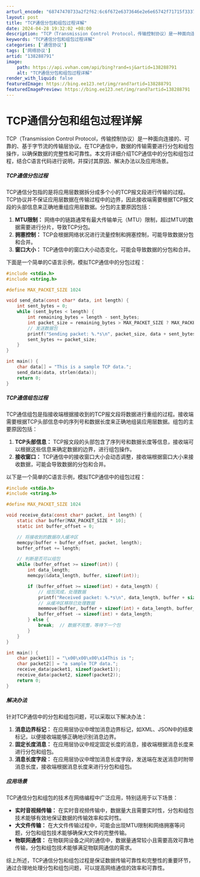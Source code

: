 ```yaml
---
arturl_encode: "68747470733a2f2f62:6c6f672e6373646e2e6e65742f71715f33373033373334382f:61727469636c652f64657461696c732f313338323838373931"
layout: post
title: "TCP通信分包和组包过程详解"
date: 2024-04-28 19:32:02 +08:00
description: "TCP（Transmission Control Protocol，传输控制协议）是一种面向连接的、"
keywords: "TCP通信分包和组包过程详解"
categories: ['通信协议']
tags: ['网络协议']
artid: "138288791"
image:
    path: https://api.vvhan.com/api/bing?rand=sj&artid=138288791
    alt: "TCP通信分包和组包过程详解"
render_with_liquid: false
featuredImage: https://bing.ee123.net/img/rand?artid=138288791
featuredImagePreview: https://bing.ee123.net/img/rand?artid=138288791
---
```


# TCP通信分包和组包过程详解

TCP（Transmission Control Protocol，传输控制协议）是一种面向连接的、可靠的、基于字节流的传输层协议。在TCP通信中，数据的传输需要进行分包和组包操作，以确保数据的完整性和可靠性。本文将详细介绍TCP通信中的分包和组包过程，结合C语言代码进行说明，并探讨其原因、解决办法以及应用场景。

##### TCP通信分包过程

TCP通信分包指的是将应用层数据拆分成多个小的TCP报文段进行传输的过程。TCP协议并不保证应用层数据在传输过程中的边界，因此接收端需要根据TCP报文段的头部信息来正确地重组应用层数据。分包的主要原因包括：

1. **MTU限制：**
   网络中的链路通常有最大传输单元（MTU）限制，超过MTU的数据需要进行分片，导致TCP分包。
2. **拥塞控制：**
   TCP会根据网络状况进行流量控制和拥塞控制，可能导致数据分包和合并。
3. **窗口大小：**
   TCP通信中的窗口大小动态变化，可能会导致数据的分包和合并。

下面是一个简单的C语言示例，模拟TCP通信中的分包过程：

```c
#include <stdio.h>
#include <string.h>

#define MAX_PACKET_SIZE 1024

void send_data(const char* data, int length) {
    int sent_bytes = 0;
    while (sent_bytes < length) {
        int remaining_bytes = length - sent_bytes;
        int packet_size = remaining_bytes > MAX_PACKET_SIZE ? MAX_PACKET_SIZE : remaining_bytes;
        // 发送数据包
        printf("Sending packet: %.*s\n", packet_size, data + sent_bytes);
        sent_bytes += packet_size;
    }
}

int main() {
    char data[] = "This is a sample TCP data.";
    send_data(data, strlen(data));
    return 0;
}

```

##### TCP通信组包过程

TCP通信组包是指接收端根据接收到的TCP报文段将数据进行重组的过程。接收端需要根据TCP头部信息中的序列号和数据长度来正确地组装应用层数据。组包的主要原因包括：

1. **TCP头部信息：**
   TCP报文段的头部包含了序列号和数据长度等信息，接收端可以根据这些信息来确定数据的边界，进行组包操作。
2. **接收窗口：**
   TCP通信中的接收窗口大小会动态调整，接收端根据窗口大小来接收数据，可能会导致数据的分包和合并。

以下是一个简单的C语言示例，模拟TCP通信中的组包过程：

```c
#include <stdio.h>
#include <string.h>

#define MAX_PACKET_SIZE 1024

void receive_data(const char* packet, int length) {
    static char buffer[MAX_PACKET_SIZE * 10];
    static int buffer_offset = 0;

    // 将接收到的数据存入缓冲区
    memcpy(buffer + buffer_offset, packet, length);
    buffer_offset += length;

    // 判断是否可以组包
    while (buffer_offset >= sizeof(int)) {
        int data_length;
        memcpy(&data_length, buffer, sizeof(int));

        if (buffer_offset >= sizeof(int) + data_length) {
            // 组包完成，处理数据
            printf("Received packet: %.*s\n", data_length, buffer + sizeof(int));
            // 从缓冲区移除已处理数据
            memmove(buffer, buffer + sizeof(int) + data_length, buffer_offset - sizeof(int) - data_length);
            buffer_offset -= sizeof(int) + data_length;
        } else {
            break;  // 数据不完整，等待下一个包
        }
    }
}

int main() {
    char packet1[] = "\x00\x00\x00\x14This is ";
    char packet2[] = "a sample TCP data.";
    receive_data(packet1, sizeof(packet1));
    receive_data(packet2, sizeof(packet2));
    return 0;
}

```

##### 解决办法

针对TCP通信中的分包和组包问题，可以采取以下解决办法：

1. **消息边界标记：**
   在应用层协议中增加消息边界标记，如XML、JSON中的结束标记，以便接收端能够正确地识别消息边界。
2. **固定长度消息：**
   在应用层协议中规定固定长度的消息，接收端根据消息长度来进行分包和组包。
3. **消息长度字段：**
   在应用层协议中增加消息长度字段，发送端在发送消息时附带消息长度，接收端根据消息长度来进行分包和组包。

##### 应用场景

TCP通信分包和组包的技术在网络编程中广泛应用，特别适用于以下场景：

* **实时音视频传输：**
  在实时音视频传输中，数据量大且需要实时性，分包和组包技术能够有效地保证数据的传输效率和实时性。
* **大文件传输：**
  在大文件传输过程中，可能会出现MTU限制和网络拥塞等问题，分包和组包技术能够确保大文件的完整传输。
* **物联网通信：**
  在物联网设备之间的通信中，数据量通常较小且需要高效可靠地传输，分包和组包技术能够满足物联网通信的需求。

综上所述，TCP通信分包和组包过程是保证数据传输可靠性和完整性的重要环节，通过合理地处理分包和组包问题，可以提高网络通信的效率和可靠性。
